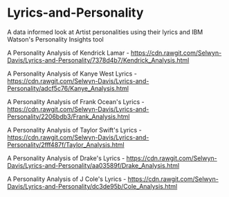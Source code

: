 # Lyrics-and-Personality
A data informed look at Artist personalities using their lyrics and IBM Watson's Personality Insights tool

A Personality Analysis of Kendrick Lamar - https://cdn.rawgit.com/Selwyn-Davis/Lyrics-and-Personality/7378d4b7/Kendrick_Analysis.html

A Personality Analysis of Kanye West Lyrics - https://cdn.rawgit.com/Selwyn-Davis/Lyrics-and-Personality/adcf5c76/Kanye_Analysis.html

A Personality Analysis of Frank Ocean's Lyrics - https://cdn.rawgit.com/Selwyn-Davis/Lyrics-and-Personality/2206bdb3/Frank_Analysis.html

A Personality Analysis of Taylor Swift's Lyrics - https://cdn.rawgit.com/Selwyn-Davis/Lyrics-and-Personality/2fff487f/Taylor_Analysis.html

A Personality Analysis of Drake's Lyrics - https://cdn.rawgit.com/Selwyn-Davis/Lyrics-and-Personality/aa03589f/Drake_Analysis.html

A Personality Analysis of J Cole's Lyrics - https://cdn.rawgit.com/Selwyn-Davis/Lyrics-and-Personality/dc3de95b/Cole_Analysis.html
